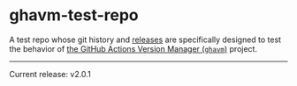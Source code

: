 # ghavm-test-repo

A test repo whose git history and [releases][] are specifically designed to test
the behavior of [the GitHub Actions Version Manager (`ghavm`)][ghavm] project.

---

Current release: v2.0.1

[ghavm]: https://github.com/mccutchen/ghavm
[releases]: https://github.com/mccutchen/ghavm-test-repo/releases
